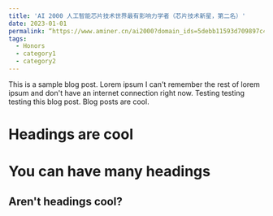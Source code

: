 ```yaml
---
title: 'AI 2000 人工智能芯片技术世界最有影响力学者（芯片技术新星，第二名）'
date: 2023-01-01
permalink: “https://www.aminer.cn/ai2000?domain_ids=5debb11593d709897c4ee447”
tags:
  - Honors
  - category1
  - category2
---
```


This is a sample blog post. Lorem ipsum I can't remember the rest of lorem ipsum and don't have an internet connection right now. Testing testing testing this blog post. Blog posts are cool.

Headings are cool
======

You can have many headings
======

Aren't headings cool?
------